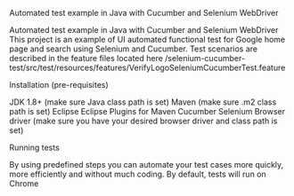 
Automated test example in Java with Cucumber and Selenium WebDriver

Automated test example in Java with Cucumber and Selenium WebDriver
This project is an example of UI automated functional test for Google home page and search using Selenium and Cucumber.
Test scenarios are described in the feature files located here /selenium-cucumber-test/src/test/resources/features/VerifyLogoSeleniumCucumberTest.feature


Installation (pre-requisites)

JDK 1.8+ (make sure Java class path is set)
Maven (make sure .m2 class path is set)
Eclipse
Eclipse Plugins for
Maven
Cucumber
Selenium
Browser driver (make sure you have your desired browser driver and class path is set)


Running tests

By using predefined steps you can automate your test cases more quickly, more efficiently and without much coding.
By default, tests will run on Chrome
